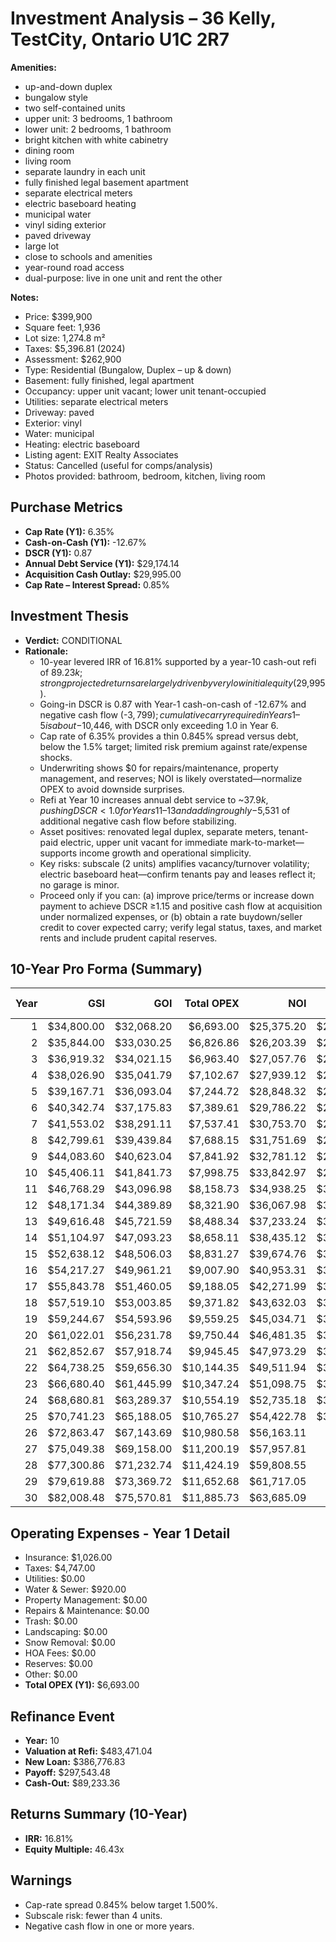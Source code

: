 # Investment Analysis – 36 Kelly, TestCity, Ontario U1C 2R7

**Amenities:**
- up-and-down duplex
- bungalow style
- two self-contained units
- upper unit: 3 bedrooms, 1 bathroom
- lower unit: 2 bedrooms, 1 bathroom
- bright kitchen with white cabinetry
- dining room
- living room
- separate laundry in each unit
- fully finished legal basement apartment
- separate electrical meters
- electric baseboard heating
- municipal water
- vinyl siding exterior
- paved driveway
- large lot
- close to schools and amenities
- year-round road access
- dual-purpose: live in one unit and rent the other

**Notes:**
- Price: $399,900
- Square feet: 1,936
- Lot size: 1,274.8 m²
- Taxes: $5,396.81 (2024)
- Assessment: $262,900
- Type: Residential (Bungalow, Duplex – up & down)
- Basement: fully finished, legal apartment
- Occupancy: upper unit vacant; lower unit tenant-occupied
- Utilities: separate electrical meters
- Driveway: paved
- Exterior: vinyl
- Water: municipal
- Heating: electric baseboard
- Listing agent: EXIT Realty Associates
- Status: Cancelled (useful for comps/analysis)
- Photos provided: bathroom, bedroom, kitchen, living room


## Purchase Metrics

- **Cap Rate (Y1):** 6.35%
- **Cash-on-Cash (Y1):** -12.67%
- **DSCR (Y1):** 0.87
- **Annual Debt Service (Y1):** $29,174.14
- **Acquisition Cash Outlay:** $29,995.00
- **Cap Rate – Interest Spread:** 0.85%


## Investment Thesis

- **Verdict:** CONDITIONAL
- **Rationale:**
  - 10-year levered IRR of 16.81% supported by a year-10 cash-out refi of $89.23k; strong projected returns are largely driven by very low initial equity ($29,995).
  - Going-in DSCR is 0.87 with Year-1 cash-on-cash of -12.67% and negative cash flow (-$3,799); cumulative carry required in Years 1–5 is about -$10,446, with DSCR only exceeding 1.0 in Year 6.
  - Cap rate of 6.35% provides a thin 0.845% spread versus debt, below the 1.5% target; limited risk premium against rate/expense shocks.
  - Underwriting shows $0 for repairs/maintenance, property management, and reserves; NOI is likely overstated—normalize OPEX to avoid downside surprises.
  - Refi at Year 10 increases annual debt service to ~$37.9k, pushing DSCR <1.0 for Years 11–13 and adding roughly -$5,531 of additional negative cash flow before stabilizing.
  - Asset positives: renovated legal duplex, separate meters, tenant-paid electric, upper unit vacant for immediate mark-to-market—supports income growth and operational simplicity.
  - Key risks: subscale (2 units) amplifies vacancy/turnover volatility; electric baseboard heat—confirm tenants pay and leases reflect it; no garage is minor.
  - Proceed only if you can: (a) improve price/terms or increase down payment to achieve DSCR ≥1.15 and positive cash flow at acquisition under normalized expenses, or (b) obtain a rate buydown/seller credit to cover expected carry; verify legal status, taxes, and market rents and include prudent capital reserves.


## 10-Year Pro Forma (Summary)

| Year | GSI | GOI | Total OPEX | NOI | Debt Service | Cash Flow | DSCR | Ending Balance |
| ---: | ---: | ---: | ---: | ---: | ---: | ---: | ---: | ---: |
| 1 | $34,800.00 | $32,068.20 | $6,693.00 | $25,375.20 | $29,174.14 | -$3,798.94 | 0.87 | $388,312.00 |
| 2 | $35,844.00 | $33,030.25 | $6,826.86 | $26,203.39 | $29,174.14 | -$2,970.76 | 0.90 | $380,294.93 |
| 3 | $36,919.32 | $34,021.15 | $6,963.40 | $27,057.76 | $29,174.14 | -$2,116.39 | 0.93 | $371,825.62 |
| 4 | $38,026.90 | $35,041.79 | $7,102.67 | $27,939.12 | $29,174.14 | -$1,235.02 | 0.96 | $362,878.58 |
| 5 | $39,167.71 | $36,093.04 | $7,244.72 | $28,848.32 | $29,174.14 | -$325.82 | 0.99 | $353,426.86 |
| 6 | $40,342.74 | $37,175.83 | $7,389.61 | $29,786.22 | $29,174.14 | $612.08 | 1.02 | $343,441.99 |
| 7 | $41,553.02 | $38,291.11 | $7,537.41 | $30,753.70 | $29,174.14 | $1,579.56 | 1.05 | $332,893.89 |
| 8 | $42,799.61 | $39,439.84 | $7,688.15 | $31,751.69 | $29,174.14 | $2,577.55 | 1.09 | $321,750.80 |
| 9 | $44,083.60 | $40,623.04 | $7,841.92 | $32,781.12 | $29,174.14 | $3,606.98 | 1.12 | $309,979.14 |
| 10 | $45,406.11 | $41,841.73 | $7,998.75 | $33,842.97 | $29,174.14 | $4,668.83 | 1.16 | $297,543.48 |
| 11 | $46,768.29 | $43,096.98 | $8,158.73 | $34,938.25 | $37,923.47 | -$2,985.22 | 0.92 | $369,699.87 |
| 12 | $48,171.34 | $44,389.89 | $8,321.90 | $36,067.98 | $37,923.47 | -$1,855.49 | 0.95 | $351,659.63 |
| 13 | $49,616.48 | $45,721.59 | $8,488.34 | $37,233.24 | $37,923.47 | -$690.23 | 0.98 | $332,601.78 |
| 14 | $51,104.97 | $47,093.23 | $8,658.11 | $38,435.12 | $37,923.47 | $511.65 | 1.01 | $312,468.91 |
| 15 | $52,638.12 | $48,506.03 | $8,831.27 | $39,674.76 | $37,923.47 | $1,751.28 | 1.05 | $291,200.40 |
| 16 | $54,217.27 | $49,961.21 | $9,007.90 | $40,953.31 | $37,923.47 | $3,029.84 | 1.08 | $268,732.17 |
| 17 | $55,843.78 | $51,460.05 | $9,188.05 | $42,271.99 | $37,923.47 | $4,348.52 | 1.11 | $244,996.56 |
| 18 | $57,519.10 | $53,003.85 | $9,371.82 | $43,632.03 | $37,923.47 | $5,708.56 | 1.15 | $219,922.07 |
| 19 | $59,244.67 | $54,593.96 | $9,559.25 | $45,034.71 | $37,923.47 | $7,111.24 | 1.19 | $193,433.18 |
| 20 | $61,022.01 | $56,231.78 | $9,750.44 | $46,481.35 | $37,923.47 | $8,557.87 | 1.23 | $165,450.12 |
| 21 | $62,852.67 | $57,918.74 | $9,945.45 | $47,973.29 | $37,923.47 | $10,049.82 | 1.27 | $135,888.58 |
| 22 | $64,738.25 | $59,656.30 | $10,144.35 | $49,511.94 | $37,923.47 | $11,588.47 | 1.31 | $104,659.55 |
| 23 | $66,680.40 | $61,445.99 | $10,347.24 | $51,098.75 | $37,923.47 | $13,175.27 | 1.35 | $71,668.95 |
| 24 | $68,680.81 | $63,289.37 | $10,554.19 | $52,735.18 | $37,923.47 | $14,811.71 | 1.39 | $36,817.43 |
| 25 | $70,741.23 | $65,188.05 | $10,765.27 | $54,422.78 | $37,923.47 | $16,499.30 | 1.44 | $0.00 |
| 26 | $72,863.47 | $67,143.69 | $10,980.58 | $56,163.11 | $0.00 | $56,163.11 | 0.00 | $0.00 |
| 27 | $75,049.38 | $69,158.00 | $11,200.19 | $57,957.81 | $0.00 | $57,957.81 | 0.00 | $0.00 |
| 28 | $77,300.86 | $71,232.74 | $11,424.19 | $59,808.55 | $0.00 | $59,808.55 | 0.00 | $0.00 |
| 29 | $79,619.88 | $73,369.72 | $11,652.68 | $61,717.05 | $0.00 | $61,717.05 | 0.00 | $0.00 |
| 30 | $82,008.48 | $75,570.81 | $11,885.73 | $63,685.09 | $0.00 | $63,685.09 | 0.00 | $0.00 |


## Operating Expenses - Year 1 Detail

- Insurance: $1,026.00
- Taxes: $4,747.00
- Utilities: $0.00
- Water & Sewer: $920.00
- Property Management: $0.00
- Repairs & Maintenance: $0.00
- Trash: $0.00
- Landscaping: $0.00
- Snow Removal: $0.00
- HOA Fees: $0.00
- Reserves: $0.00
- Other: $0.00
- **Total OPEX (Y1):** $6,693.00


## Refinance Event

- **Year:** 10
- **Valuation at Refi:** $483,471.04
- **New Loan:** $386,776.83
- **Payoff:** $297,543.48
- **Cash-Out:** $89,233.36


## Returns Summary (10-Year)

- **IRR:** 16.81%
- **Equity Multiple:** 46.43x


## Warnings

- Cap-rate spread 0.845% below target 1.500%.
- Subscale risk: fewer than 4 units.
- Negative cash flow in one or more years.
